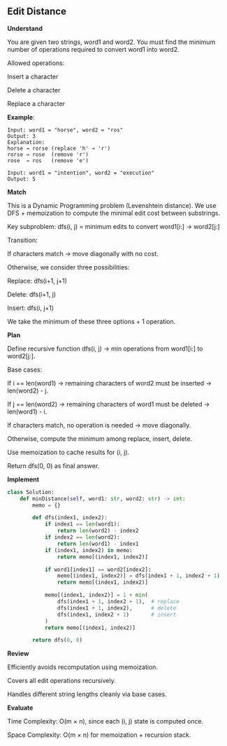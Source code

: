 ## Edit Distance

**Understand**

You are given two strings, word1 and word2.
You must find the minimum number of operations required to convert word1 into word2.

Allowed operations:

Insert a character

Delete a character

Replace a character

**Example**:

```
Input: word1 = "horse", word2 = "ros"
Output: 3
Explanation:
horse → rorse (replace 'h' → 'r')
rorse → rose  (remove 'r')
rose  → ros   (remove 'e')

Input: word1 = "intention", word2 = "execution"
Output: 5
```

**Match**

This is a Dynamic Programming problem (Levenshtein distance).
We use DFS + memoization to compute the minimal edit cost between substrings.

Key subproblem:
dfs(i, j) = minimum edits to convert word1[i:] → word2[j:]

Transition:

If characters match → move diagonally with no cost.

Otherwise, we consider three possibilities:

Replace: dfs(i+1, j+1)

Delete: dfs(i+1, j)

Insert: dfs(i, j+1)

We take the minimum of these three options + 1 operation.

**Plan**

Define recursive function dfs(i, j) → min operations from word1[i:] to word2[j:].

Base cases:

If i == len(word1) → remaining characters of word2 must be inserted → len(word2) - j.

If j == len(word2) → remaining characters of word1 must be deleted → len(word1) - i.

If characters match, no operation is needed → move diagonally.

Otherwise, compute the minimum among replace, insert, delete.

Use memoization to cache results for (i, j).

Return dfs(0, 0) as final answer.

**Implement**

```py
class Solution:
    def minDistance(self, word1: str, word2: str) -> int:
        memo = {}

        def dfs(index1, index2):
            if index1 == len(word1):
                return len(word2) - index2
            if index2 == len(word2):
                return len(word1) - index1
            if (index1, index2) in memo:
                return memo[(index1, index2)]

            if word1[index1] == word2[index2]:
                memo[(index1, index2)] = dfs(index1 + 1, index2 + 1)
                return memo[(index1, index2)]

            memo[(index1, index2)] = 1 + min(
                dfs(index1 + 1, index2 + 1),  # replace
                dfs(index1 + 1, index2),      # delete
                dfs(index1, index2 + 1)       # insert
            )
            return memo[(index1, index2)]

        return dfs(0, 0)
```

**Review**

Efficiently avoids recomputation using memoization.

Covers all edit operations recursively.

Handles different string lengths cleanly via base cases.

**Evaluate**

Time Complexity: O(m × n), since each (i, j) state is computed once.

Space Complexity: O(m × n) for memoization + recursion stack.
